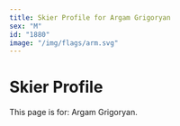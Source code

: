 ```yaml
---
title: Skier Profile for Argam Grigoryan
sex: "M"
id: "1880"
image: "/img/flags/arm.svg" 
---
```


# Skier Profile

This page is for: Argam Grigoryan.
    